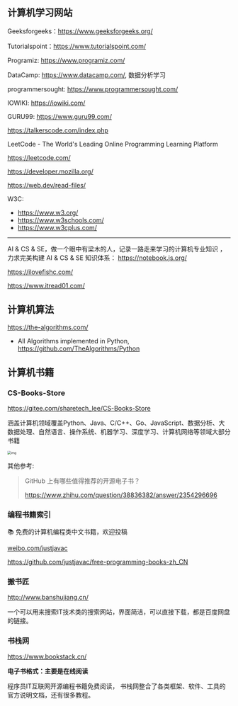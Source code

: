 ## 计算机学习网站

Geeksforgeeks：https://www.geeksforgeeks.org/

Tutorialspoint：https://www.tutorialspoint.com/

Programiz: https://www.programiz.com/

DataCamp: https://www.datacamp.com/, 数据分析学习

programmersought: https://www.programmersought.com/

IOWIKI: https://iowiki.com/

GURU99: https://www.guru99.com/

https://talkerscode.com/index.php

LeetCode - The World's Leading Online Programming Learning Platform

https://leetcode.com/

https://developer.mozilla.org/

https://web.dev/read-files/

W3C:
- https://www.w3.org/
- https://www.w3schools.com/
- https://www.w3cplus.com/

---------

AI & CS & SE，做一个眼中有梁木的人，记录一路走来学习的计算机专业知识 ，力求完美构建 AI & CS & SE 知识体系： https://notebook.js.org/

https://ilovefishc.com/

https://www.itread01.com/

## 计算机算法

https://the-algorithms.com/  

- All Algorithms implemented in Python, https://github.com/TheAlgorithms/Python


## 计算机书籍

### CS-Books-Store

https://gitee.com/sharetech_lee/CS-Books-Store

涵盖计算机领域覆盖Python、Java、C/C++、Go、JavaScript、数据分析、大数据处理、自然语言、操作系统、机器学习、深度学习、计算机网络等领域大部分书籍

<img src="https://picx.zhimg.com/50/v2-5f7dc41762ab81a36cd336ecab430521_720w.jpg?source=1940ef5c" alt="img" style="zoom:50%;" />





其他参考:

> GitHub 上有哪些值得推荐的开源电子书？
>
> https://www.zhihu.com/question/38836382/answer/2354296696

### 编程书籍索引

📚 免费的计算机编程类中文书籍，欢迎投稿

[weibo.com/justjavac](http://weibo.com/justjavac)

https://github.com/justjavac/free-programming-books-zh_CN

### 搬书匠

http://www.banshujiang.cn/

一个可以用来搜索IT技术类的搜索网站，界面简洁，可以直接下载，都是百度网盘的链接。

### 书栈网

https://www.bookstack.cn/

**电子书格式：主要是在线阅读**

程序员IT互联网开源编程书籍免费阅读， 书栈网整合了各类框架、软件、工具的官方说明文档，还有很多教程。